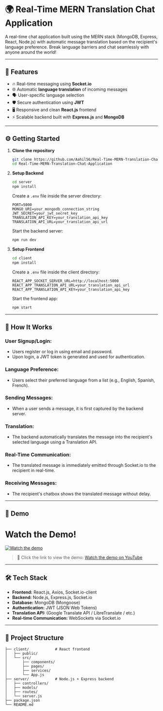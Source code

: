 # 🌍 Real-Time MERN Translation Chat Application

A real-time chat application built using the MERN stack (MongoDB, Express, React, Node.js) with automatic message translation based on the recipient's language preference. Break language barriers and chat seamlessly with anyone around the world!

---

## 🚀 Features

- 🔥 Real-time messaging using **Socket.io**
- 🌐 Automatic **language translation** of incoming messages
- 🗣️ User-specific language selection
- 🛡️ Secure authentication using **JWT**
- 🖥️ Responsive and clean **React.js** frontend
- ⚡ Scalable backend built with **Express.js** and **MongoDB**

---

## ⚙️ Getting Started

1. **Clone the repository**
   ```bash
   git clone https://github.com/Aahil56/Real-Time-MERN-Translation-Chat-Application.git
   cd Real-Time-MERN-Translation-Chat-Application
   ```

2. **Setup Backend**
   ```bash
   cd server
   npm install
   ```
   Create a `.env` file inside the server directory:
   ```env
   PORT=5000
   MONGO_URI=your_mongodb_connection_string
   JWT_SECRET=your_jwt_secret_key
   TRANSLATION_API_KEY=your_translation_api_key
   TRANSLATION_API_URL=your_translation_api_url
   ```
   Start the backend server:
   ```bash
   npm run dev
   ```

3. **Setup Frontend**
   ```bash
   cd client
   npm install
   ```
   Create a `.env` file inside the client directory:
   ```env
   REACT_APP_SOCKET_SERVER_URL=http://localhost:5000
   REACT_APP_TRANSLATION_API_URL=your_translation_api_url
   REACT_APP_TRANSLATION_API_KEY=your_translation_api_key
   ```
   Start the frontend app:
   ```bash
   npm start
   ```

---

## 🧠 How It Works

### User Signup/Login:
- Users register or log in using email and password.
- Upon login, a JWT token is generated and used for authentication.

### Language Preference:
- Users select their preferred language from a list (e.g., English, Spanish, French).

### Sending Messages:
- When a user sends a message, it is first captured by the backend server.

### Translation:
- The backend automatically translates the message into the recipient's selected language using a Translation API.

### Real-Time Communication:
- The translated message is immediately emitted through Socket.io to the recipient in real-time.

### Receiving Messages:
- The recipient's chatbox shows the translated message without delay.

---

## 🎥 Demo

# Watch the Demo!
[![Watch the demo](https://img.youtube.com/vi/VjnDvlUj1Ls/maxresdefault.jpg)](https://www.youtube.com/watch?v=VjnDvlUj1Ls)

> 📌 Click the link to view the demo: [Watch the demo on YouTube](https://www.youtube.com/watch?v=VjnDvlUj1Ls)

---

## 🛠️ Tech Stack

- **Frontend:** React.js, Axios, Socket.io-client
- **Backend:** Node.js, Express.js, Socket.io
- **Database:** MongoDB (Mongoose)
- **Authentication:** JWT (JSON Web Tokens)
- **Translation API:** (Google Translate API / LibreTranslate / etc.)
- **Real-time Communication:** WebSockets via Socket.io

---

## 📂 Project Structure

```plaintext
├── client/            # React frontend
│   ├── public/
│   └── src/
│       ├── components/
│       ├── pages/
│       ├── services/
│       └── App.js
├── server/            # Node.js + Express backend
│   ├── controllers/
│   ├── models/
│   ├── routes/
│   └── server.js
├── package.json
└── README.md

